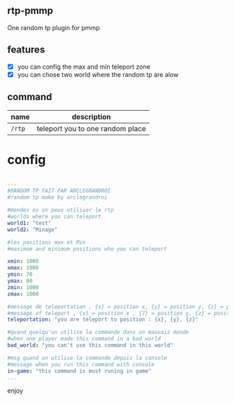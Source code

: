 ## rtp-pmmp
One random tp plugin for pmmp 

## features
- [x] you can config the max and min teleport zone 
- [x] you can chose two world where the random tp are alow 
## command 
| name | description |
| --- | --- |
| `/rtp` |  teleport you to one random place |

 # config
 ```yml
 
---
#RANDOM TP FAIT PAR ARCLEGRANDROI
#random tp make by arclegrandroi

#mondes ou on peux utiliser le rtp
#worlds where you can teleport
world1: "test"
world2: "Minage"

#les positions max et Min
#maximum and minimum positions who you can teleport

xmin: 1000
xmax: 1000
ymin: 70
ymax: 80
zmin: 1000
zmax: 1000

#message de teleportation , {x} = position x, {y} = position y, {z} = position x
#message of teleport , {x} = position x , {7} = position y, {z} = position x
teleportation: "you are teleport to position : {x}, {y}, {z}"

#quand quelqu'un utilise la commande dans un mauvais monde
#when one player made this command in a bad world
bad_world: "you can't use this command in this world"

#msg quand on utilise la commande depuis la console
#message when you run this command with console
in-game: "this command is must runing in game"
...
```

enjoy
